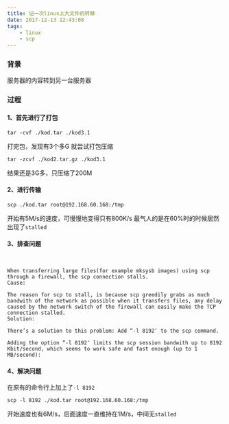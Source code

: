 ```yaml
---
title: 记一次linux上大文件的转移
date: 2017-12-13 12:43:08
tags: 
    - linux 
    - scp
---
```



### 背景

服务器的内容转到另一台服务器

### 过程

#### 1、首先进行了打包
```
tar -cvf ./kod.tar ./kod3.1
```
打完包，发现有3个多G
就尝试打包压缩
```
tar -zcvf ./kod2.tar.gz ./kod3.1
```
结果还是3G多，只压缩了200M


#### 2、进行传输
```
scp ./kod.tar root@192.168.60.168:/tmp
```

开始有5M/s的速度，可慢慢地变得只有800K/s
最气人的是在60%时的时候居然出现了`stalled`

#### 3、排查问题

```


When transferring large files(for example mksysb images) using scp through a firewall, the scp connection stalls.
Cause:

The reason for scp to stall, is because scp greedily grabs as much bandwith of the network as possible when it transfers files, any delay caused by the network switch of the firewall can easily make the TCP connection stalled.
Solution:

There’s a solution to this problem: Add “-l 8192″ to the scp command.

Adding the option “-l 8192″ limits the scp session bandwith up to 8192 Kbit/second, which seems to work safe and fast enough (up to 1 MB/second):

```

#### 4、解决问题
在原有的命令行上加上了` -l 8192 `
```
scp -l 8192 ./kod.tar root@192.168.60.168:/tmp
```
开始速度也有6M/s，后面速度一直维持在1M/s，中间无`stalled`